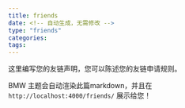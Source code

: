 ```yaml
---
title: friends
date: <!-- 自动生成，无需修改 -->
type: "friends"
categories: 
tags:
---
```


这里编写您的友链声明，您可以陈述您的友链申请规则。

BMW 主题会自动渲染此篇markdown，并且在 `http://localhost:4000/friends/` 展示给您！